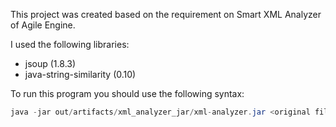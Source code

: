 This project was created based on the requirement on Smart XML Analyzer of Agile Engine.

I used the following libraries:
 - jsoup (1.8.3)
 - java-string-similarity (0.10)
 
To run this program you should use the following syntax:
```java
java -jar out/artifacts/xml_analyzer_jar/xml-analyzer.jar <original file path> <sample file path>
```